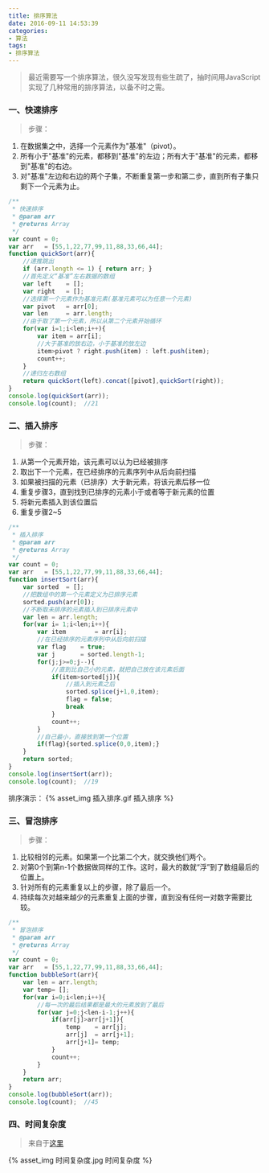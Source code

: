 ```yaml
---
title: 排序算法
date: 2016-09-11 14:53:39
categories:
- 算法
tags:
- 排序算法
---
```


> 最近需要写一个排序算法，很久没写发现有些生疏了，抽时间用JavaScript实现了几种常用的排序算法，以备不时之需。

### 一、快速排序

> 步骤：
1. 在数据集之中，选择一个元素作为"基准"（pivot）。
2. 所有小于"基准"的元素，都移到"基准"的左边；所有大于"基准"的元素，都移到"基准"的右边。
3. 对"基准"左边和右边的两个子集，不断重复第一步和第二步，直到所有子集只剩下一个元素为止。

```javascript
/**
 * 快速排序
 * @param arr
 * @returns Array
 */
var count = 0;
var arr   = [55,1,22,77,99,11,88,33,66,44];
function quickSort(arr){
    //递推跳出
    if (arr.length <= 1) { return arr; }
    //首先定义“基准”左右数据的数组
    var left    = [];
    var right   = [];
    //选择第一个元素作为基准元素(基准元素可以为任意一个元素)
    var pivot   = arr[0];
    var len     = arr.length;
    //由于取了第一个元素，所以从第二个元素开始循环
    for(var i=1;i<len;i++){
        var item = arr[i];
        //大于基准的放右边，小于基准的放左边
        item>pivot ? right.push(item) : left.push(item);
        count++;
    }
    //递归左右数组
    return quickSort(left).concat([pivot],quickSort(right));
}
console.log(quickSort(arr));
console.log(count);  //21

```

### 二、插入排序
>步骤：
1. 从第一个元素开始，该元素可以认为已经被排序
2. 取出下一个元素，在已经排序的元素序列中从后向前扫描
3. 如果被扫描的元素（已排序）大于新元素，将该元素后移一位
4. 重复步骤3，直到找到已排序的元素小于或者等于新元素的位置
5. 将新元素插入到该位置后
6. 重复步骤2~5

```javascript
/**
 * 插入排序
 * @param arr
 * @returns Array
 */
var count = 0;
var arr   = [55,1,22,77,99,11,88,33,66,44];
function insertSort(arr){
    var sorted  = [];
    //把数组中的第一个元素定义为已排序元素
    sorted.push(arr[0]);
    //不断取未排序的元素插入到已排序元素中
    var len = arr.length;
    for(var i= 1;i<len;i++){
        var item        = arr[i];
        //在已经排序的元素序列中从后向前扫描
        var flag    = true;
        var j       = sorted.length-1;
        for(j;j>=0;j--){
            //直到比自己小的元素，就把自己放在该元素后面
            if(item>sorted[j]){
                //插入到元素之后
                sorted.splice(j+1,0,item);
                flag = false;
                break
            }
            count++;
        }
        //自己最小，直接放到第一个位置
        if(flag){sorted.splice(0,0,item);}
    }
    return sorted;
}
console.log(insertSort(arr));
console.log(count);  //19
```

排序演示：
{% asset_img 插入排序.gif 插入排序 %}

### 三、冒泡排序

>步骤：
1. 比较相邻的元素。如果第一个比第二个大，就交换他们两个。
2. 对第0个到第n-1个数据做同样的工作。这时，最大的数就“浮”到了数组最后的位置上。
3. 针对所有的元素重复以上的步骤，除了最后一个。
4. 持续每次对越来越少的元素重复上面的步骤，直到没有任何一对数字需要比较。

```javascript
/**
 * 冒泡排序
 * @param arr
 * @returns Array
 */
var count = 0;
var arr   = [55,1,22,77,99,11,88,33,66,44];
function bubbleSort(arr){
    var len = arr.length;
    var temp= [];
    for(var i=0;i<len;i++){
        //每一次的最后结果都是最大的元素放到了最后
        for(var j=0;j<len-i-1;j++){
            if(arr[j]>arr[j+1]){
                temp    = arr[j];
                arr[j]  = arr[j+1];
                arr[j+1]= temp;
            }
            count++;
        }
    }
    return arr;
}
console.log(bubbleSort(arr));
console.log(count);  //45
```

### 四、时间复杂度
>来自于<a href="http://wuchong.me/blog/2014/02/09/algorithm-sort-summary/">这里<a>

{% asset_img 时间复杂度.jpg 时间复杂度 %}
